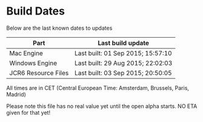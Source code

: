 # Build Dates

Below are the last known dates to updates

Part | Last build update
-----|-----
Mac Engine | Last built: 01 Sep 2015; 15:57:10
Windows Engine | Last built: 29 Aug 2015; 22:02:03
JCR6 Resource Files | Last built: 03 Sep 2015; 20:50:05
All times are in CET (Central European Time: Amsterdam, Brussels, Paris, Madrid)


Please note this file has no real value yet until the open alpha starts. NO ETA given for that yet!
